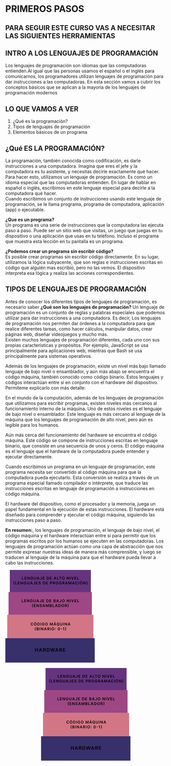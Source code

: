 # PRIMEROS PASOS
## PARA SEGUIR ESTE CURSO VAS A NECESITAR LAS SIGUIENTES HERRAMIENTAS
## INTRO A LOS LENGUAJES DE PROGRAMACIÓN
Los lenguajes de programación son idiomas que las computadoras entienden.Al igual que las personas usamos el español o el inglés para comunicarnos, los programadores utilizan lenguajes de programación para dar instrucciones a las computadoras.
En esta sección vamos a cubrir los conceptos básicos que se aplican a la mayoría de los lenguajes de programación modernos

## LO QUE VAMOS A VER
1.  ¿Qué es la programación?
2.  Tipos de lenguajes de programación
3.  Elementos básicos de un programa

## ¿Qué ES LA PROGRAMACIÓN?
La programación, también conocida como codificación, es darle instrucciones a una computadora. Imagina que eres el jefe y la computadora es tu asistente, y necesitas decirle exactamente qué hacer.  
Para hacer esto, utilizamos un lenguaje de programación. Es como un idioma especial que las computadoras entienden. En lugar de hablar en español o inglés, escribimos en este lenguaje especial para decirle a la computadora qué hacer.  
Cuando escribimos un conjunto de instrucciones usando este lenguaje de programación, se le llama programa, programa de computadora, aplicación (app) o ejecutable.

**¿Que es un programa?**  
Un programa es una serie de instrucciones que la computadora las ejecuta paso a paso. Puede ser un sitio web que visitas, un juego que juegas en tu dispositivo o una aplicación que usas en tu teléfono. Incluso el programa que muestra esta lección en tu pantalla es un programa.

**¿Podemos crear un programa sin escribir código?**  
Es posible crear programas sin escribir código directamente. En su lugar, utilizamos la lógica subyacente, que son reglas e instrucciones escritas en código que alguién mas escribió, pero no las vemos. El dispositivo interpreta esa lógica y realiza las acciones correspondientes.

## TIPOS DE LENGUAJES DE PROGRAMACIÓN  
Antes de conocer los diferentes tipos de lenguajes de programación, es necesario saber **¿Qué son los lenguajes de programación?** Un lenguaje de programación es un conjunto de reglas y palabras especiales que podemos utilizar para dar instrucciones a una computadora. Es decir, Los lenguajes de programación nos permiten dar órdenes a la computadora para que realice diferentes tareas, como hacer cálculos, manipular datos, crear páginas web, diseñar videojuegos y mucho más.  
Existen muchos lenguajes de programación diferentes, cada uno con sus propias características y propósitos. Por ejemplo, JavaScript se usa principalmente para aplicaciones web, mientras que Bash se usa principalmente para sistemas operativos.

Además de los lenguajes de programación, existe un nivel más bajo llamado lenguaje de bajo nivel o ensamblador, y aún más abajo se encuentra el código máquina, también conocido como código binario. Estos lenguajes y códigos interactúan entre sí en conjunto con el hardware del dispositivo. Permíteme explicarlo con más detalle:

En el mundo de la computación, además de los lenguajes de programación que utilizamos para escribir programas, existen niveles más cercanos al funcionamiento interno de la máquina. Uno de estos niveles es el lenguaje de bajo nivel o ensamblador. Este lenguaje es más cercano al lenguaje de la máquina que los lenguajes de programación de alto nivel, pero aún es legible para los humanos.

Aún más cerca del funcionamiento del hardware se encuentra el código máquina. Este código se compone de instrucciones escritas en lenguaje binario, que consiste en una secuencia de unos y ceros. El código máquina es el lenguaje que el hardware de la computadora puede entender y ejecutar directamente.

Cuando escribimos un programa en un lenguaje de programación, este programa necesita ser convertido al código máquina para que la computadora pueda ejecutarlo. Esta conversión se realiza a través de un programa especial llamado compilador o intérprete, que traduce las instrucciones escritas en lenguaje de programación a instrucciones en código máquina.

El hardware del dispositivo, como el procesador y la memoria, juega un papel fundamental en la ejecución de estas instrucciones. El hardware está diseñado para comprender y ejecutar el código máquina, siguiendo las instrucciones paso a paso.

**En resumen:**, los lenguajes de programación, el lenguaje de bajo nivel, el código máquina y el hardware interactúan entre sí para permitir que los programas escritos por los humanos se ejecuten en las computadoras. Los lenguajes de programación actúan como una capa de abstracción que nos permite expresar nuestras ideas de manera más comprensible, y luego se traducen al lenguaje de la máquina para que el hardware pueda llevar a cabo las instrucciones.

![Texto alternativo](/assets/lenguajes.png "Lenguajes en la computación")

<p align="center">
  <img src="/assets/lenguajes.png" alt="Lenguajes en la computación" />
</p>






